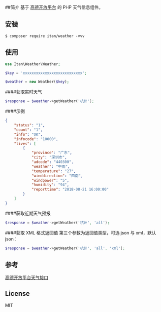 ##简介
基于 [高德开放平台](https://lbs.amap.com/api/webservice/guide/api/weatherinfo) 的 PHP 天气信息组件。

## 安装

```shell
$ composer require itan/weather -vvv
```

## 使用
```php
use Itan\Weather\Weather;

$key = 'xxxxxxxxxxxxxxxxxxxxxxxxxxx';

$weather = new Weather($key);
```

####获取实时天气
```php
$response = $weather->getWeather('杭州');
```
####示例
```json
{
    "status": "1",
    "count": "1",
    "info": "OK",
    "infocode": "10000",
    "lives": [
        {
            "province": "广东",
            "city": "深圳市",
            "adcode": "440300",
            "weather": "中雨",
            "temperature": "27",
            "winddirection": "西南",
            "windpower": "5",
            "humidity": "94",
            "reporttime": "2018-08-21 16:00:00"
        }
    ]
}
```

####获取近期天气预报
```php
$response = $weather->getWeather('杭州', 'all');
```

####获取 XML 格式返回值
第三个参数为返回值类型，可选 json 与 xml，默认 json：
```php
$response = $weather->getWeather('杭州', 'all', 'xml');
```

## 参考
[高德开放平台天气接口](https://lbs.amap.com/api/webservice/guide/api/weatherinfo)

## License

MIT